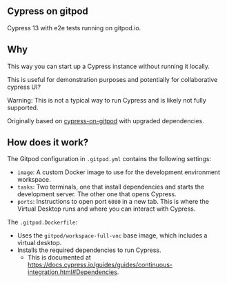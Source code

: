 ## Cypress on gitpod

Cypress 13 with e2e tests running on gitpod.io.

## Why

This way you can start up a Cypress instance without running it locally.

This is useful for demonstration purposes and potentially for collaborative cypress UI? 

Warning: This is not a typical way to run Cypress and is likely not fully supported. 

Originally based on [cypress-on-gitpod](https://github.com/mikenikles/cypress-on-gitpod) with upgraded dependencies.

## How does it work?

The Gitpod configuration in `.gitpod.yml` contains the following settings:
* `image`: A custom Docker image to use for the development environment workspace.
* `tasks`: Two terminals, one that install dependencies and starts the development server. The other one that opens Cypress.
* `ports`: Instructions to open port `6080` in a new tab. This is where the Virtual Desktop runs and where you can interact with Cypress.

The `.gitpod.Dockerfile`:
* Uses the `gitpod/workspace-full-vnc` base image, which includes a virtual desktop.
* Installs the required dependencies to run Cypress.
    * This is documented at https://docs.cypress.io/guides/guides/continuous-integration.html#Dependencies.
